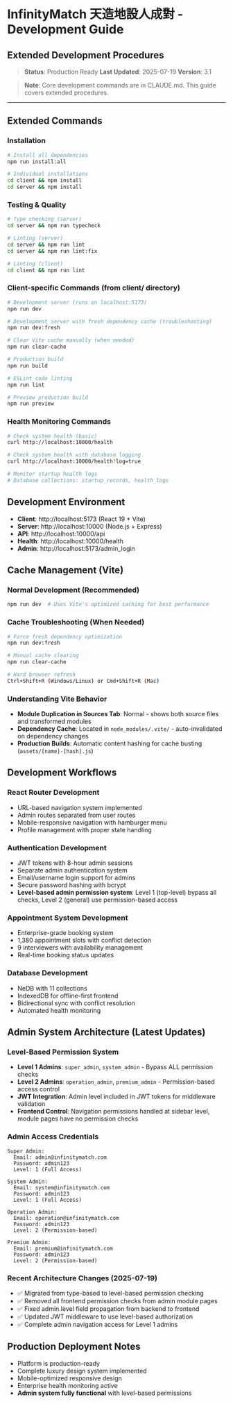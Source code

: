 # InfinityMatch 天造地設人成對 - Development Guide
## Extended Development Procedures

> **Status**: Production Ready
> **Last Updated**: 2025-07-19
> **Version**: 3.1

> **Note**: Core development commands are in CLAUDE.md. This guide covers extended procedures.

---

## Extended Commands

### Installation
```bash
# Install all dependencies
npm run install:all

# Individual installations
cd client && npm install
cd server && npm install
```

### Testing & Quality
```bash
# Type checking (server)
cd server && npm run typecheck

# Linting (server)
cd server && npm run lint
cd server && npm run lint:fix

# Linting (client)
cd client && npm run lint
```

### Client-specific Commands (from client/ directory)
```bash
# Development server (runs on localhost:5173)
npm run dev

# Development server with fresh dependency cache (troubleshooting)
npm run dev:fresh

# Clear Vite cache manually (when needed)
npm run clear-cache

# Production build
npm run build

# ESLint code linting
npm run lint

# Preview production build
npm run preview
```

### Health Monitoring Commands
```bash
# Check system health (basic)
curl http://localhost:10000/health

# Check system health with database logging
curl http://localhost:10000/health?log=true

# Monitor startup health logs
# Database collections: startup_records, health_logs
```

## Development Environment
- **Client**: http://localhost:5173 (React 19 + Vite)
- **Server**: http://localhost:10000 (Node.js + Express)
- **API**: http://localhost:10000/api
- **Health**: http://localhost:10000/health
- **Admin**: http://localhost:5173/admin_login

## Cache Management (Vite)

### Normal Development (Recommended)
```bash
npm run dev  # Uses Vite's optimized caching for best performance
```

### Cache Troubleshooting (When Needed)
```bash
# Force fresh dependency optimization
npm run dev:fresh

# Manual cache clearing
npm run clear-cache

# Hard browser refresh
Ctrl+Shift+R (Windows/Linux) or Cmd+Shift+R (Mac)
```

### Understanding Vite Behavior
- **Module Duplication in Sources Tab**: Normal - shows both source files and transformed modules
- **Dependency Cache**: Located in `node_modules/.vite/` - auto-invalidated on dependency changes
- **Production Builds**: Automatic content hashing for cache busting (`assets/[name]-[hash].js`)

## Development Workflows

### React Router Development
- URL-based navigation system implemented
- Admin routes separated from user routes
- Mobile-responsive navigation with hamburger menu
- Profile management with proper state handling

### Authentication Development
- JWT tokens with 8-hour admin sessions
- Separate admin authentication system
- Email/username login support for admins
- Secure password hashing with bcrypt
- **Level-based admin permission system**: Level 1 (top-level) bypass all checks, Level 2 (general) use permission-based access

### Appointment System Development
- Enterprise-grade booking system
- 1,380 appointment slots with conflict detection
- 9 interviewers with availability management
- Real-time booking status updates

### Database Development
- NeDB with 11 collections
- IndexedDB for offline-first frontend
- Bidirectional sync with conflict resolution
- Automated health monitoring

## Admin System Architecture (Latest Updates)

### Level-Based Permission System
- **Level 1 Admins**: `super_admin`, `system_admin` - Bypass ALL permission checks
- **Level 2 Admins**: `operation_admin`, `premium_admin` - Permission-based access control
- **JWT Integration**: Admin level included in JWT tokens for middleware validation
- **Frontend Control**: Navigation permissions handled at sidebar level, module pages have no permission checks

### Admin Access Credentials
```
Super Admin:
  Email: admin@infinitymatch.com
  Password: admin123
  Level: 1 (Full Access)
  
System Admin:
  Email: system@infinitymatch.com  
  Password: admin123
  Level: 1 (Full Access)
  
Operation Admin:
  Email: operation@infinitymatch.com
  Password: admin123
  Level: 2 (Permission-based)
  
Premium Admin:
  Email: premium@infinitymatch.com
  Password: admin123
  Level: 2 (Permission-based)
```

### Recent Architecture Changes (2025-07-19)
- ✅ Migrated from type-based to level-based permission checking
- ✅ Removed all frontend permission checks from admin module pages
- ✅ Fixed admin.level field propagation from backend to frontend
- ✅ Updated JWT middleware to use level-based authorization
- ✅ Complete admin navigation access for Level 1 admins

## Production Deployment Notes
- Platform is production-ready
- Complete luxury design system implemented
- Mobile-optimized responsive design
- Enterprise health monitoring active
- **Admin system fully functional** with level-based permissions